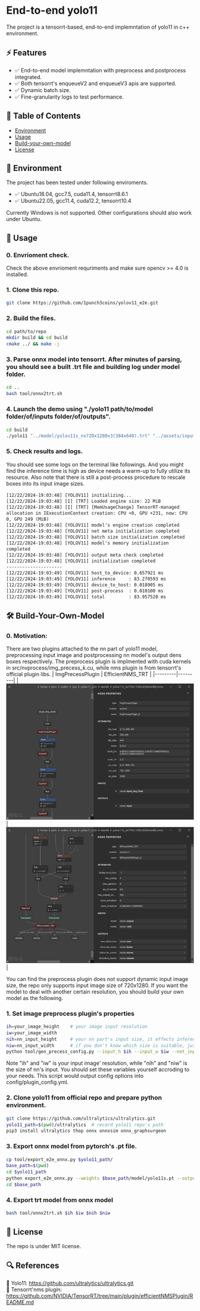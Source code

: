 # End-to-end yolo11
The project is a tensorrt-based, end-to-end implemntation of yolo11 in c++ environment.
## ⚡ Features
- ✅ End-to-end model implemntation with preprocess and postprocess integrated.
- ✅ Both tensorrt's enqueueV2 and enqueueV3 apis are supported.
- ✅ Dynamic batch size.
- ✅ Fine-granularity logs to test performance.
## 📌 Table of Contents
- [Environment](#environment)
- [Usage](#usage)
- [Build-your-own-model](#build-your-own-model)
- [License](#license)
## 📝 Environment
The project has been tested under following enviroments.
- ✅ Ubuntu18.04, gcc7.5, cuda11.4, tensorrt8.6.1
- ✅ Ubuntu22.05, gcc11.4, cuda12.2, tensorrt10.4

Currently Windows is not supported. Other configurations should also work under Ubuntu.
## 📖 Usage
### 0. Envrioment check.
Check the above envrioment requriments and make sure opencv >= 4.0 is installed.
### 1. Clone this repo.
```bash
git clone https://github.com/1punch3coins/yolov11_e2e.git
```
### 2. Build the files.
```bash
cd path/to/repo
mkdir build && cd build
cmake ../ && make -j
```
### 3. Parse onnx model into tensorrt. After minutes of parsing, you should see a built .trt file and building log under model folder.
```bash
cd ..
bash tool/onnx2trt.sh
```
### 4. Launch the demo using "./yolo11 path/to/model  folder/of/inputs  folder/of/outputs".
```bash
cd build
./yolo11 "../model/yolov11s_nx720x1280x3(384x640).trt" "../assets/input" "../assets/output"
```
### 5. Check results and logs.
You should see some logs on the terminal like followings. And you might find the inference time is high as device needs a warm-up to fully utilize its resource. Also note that there is still a post-process procedure to rescale boxes into its input image sizes.
```
[12/22/2024-19:03:48] [YOLOV11] initializing...
[12/22/2024-19:03:48] [I] [TRT] Loaded engine size: 22 MiB
[12/22/2024-19:03:48] [I] [TRT] [MemUsageChange] TensorRT-managed allocation in IExecutionContext creation: CPU +0, GPU +231, now: CPU 0, GPU 249 (MiB)
[12/22/2024-19:03:48] [YOLOV11] model's engine creation completed
[12/22/2024-19:03:48] [YOLOV11] net meta initialization completed
[12/22/2024-19:03:48] [YOLOV11] batch size initialization completed
[12/22/2024-19:03:48] [YOLOV11] model's memory initialization completed
[12/22/2024-19:03:48] [YOLOV11] output meta check completed
[12/22/2024-19:03:48] [YOLOV11] initialization completed
---------------------
[12/22/2024-19:03:49] [YOLOV11] host_to_device: 0.657921 ms
[12/22/2024-19:03:49] [YOLOV11] inference     : 83.270593 ms
[12/22/2024-19:03:49] [YOLOV11] device_to_host: 0.018905 ms
[12/22/2024-19:03:49] [YOLOV11] post-process  : 0.010100 ms
[12/22/2024-19:03:49] [YOLOV11] total         : 83.957520 ms
```
## 🛠️ Build-Your-Own-Model
### 0. Motivation:
There are two plugins attached to the nn part of yolo11 model, preprocessing input image and postprocessing nn model's output dens boxes respectively. The preprocess plugin is implmented with cuda kernels in src/nvprocess/img_precess_k.cu, while nms plugin is from tensorrt's official plugin libs.
| ImgPrecessPlugin | EfficientNMS_TRT |
|---------|---------|
| ![Alt1](./assets/docs/Screenshot%20from%202025-02-06%2022-20-27.png) | ![Alt2](./assets/docs/Screenshot%20from%202025-02-06%2022-20-37.png) |

You can find the preprocess plugin does not support dynamic input image size, the repo only supports input image size of 720x1280. If you want the model to deal with another certain resolution, you should build your own model as the following.
### 1. Set image preprocess plugin's properties
```bash
ih=your_image_height    # your image input resolution
iw=your_image_width
nih=nn_input_height     # your nn part's input size, it effects inference result's accuracy and inference time
niw=nn_input_width      # if you don't know which size is suitable, just set as 640x640
python tool/gen_precess_config.py --input_h $ih --input_w $iw --net_input_h $nih --net_input_w $niw
```
Note "ih" and "iw" is your input image' resolution, while "nih" and "niw" is the size of nn's input. You should set these variables yourself accroding to your needs. This script would output config options into config/plugin_config.yml.
### 2. Clone yolo11 from official repo and prepare python environment.
```bash
git clone https://github.com/ultralytics/ultralytics.git
yolo11_path=$(pwd)/ultralytics  # record yolo11 repo's path
pip3 install ultralytics thop onnx onnxsim onnx_graphsurgeon
```
### 3. Export onnx model from pytorch's .pt file.
```bash
cp tool/export_e2e_onnx.py $yolo11_path/
base_path=$(pwd)
cd $yolo11_path
python export_e2e_onnx.py --weights $base_path/model/yolo11s.pt --output $base_path/model --config $base_path/config/plugin_config.yml  --input_h $ih --input_w $iw --net_input_h $nih --net_input_w $niw --end2end --dynamic_batch_size
cd $base_path
```
### 4. Export trt model from onnx model
```bash
bash tool/onnx2trt.sh $ih $iw $nih $niw
```
## 📜 License
The repo is under MIT license.
## 🔍 References
🔗 Yolo11: https://github.com/ultralytics/ultralytics.git  
🔗 Tensorrt'nms plugin: https://github.com/NVIDIA/TensorRT/tree/main/plugin/efficientNMSPlugin/README.md